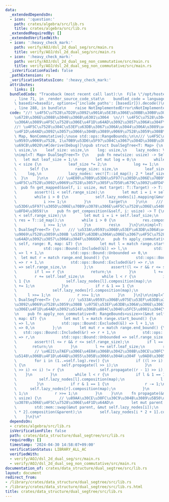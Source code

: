 ```yaml
---
data:
  _extendedDependsOn:
  - icon: ':question:'
    path: crates/algebra/src/lib.rs
    title: crates/algebra/src/lib.rs
  _extendedRequiredBy: []
  _extendedVerifiedWith:
  - icon: ':heavy_check_mark:'
    path: verify/AOJ/dsl_2d_dual_seg/src/main.rs
    title: verify/AOJ/dsl_2d_dual_seg/src/main.rs
  - icon: ':heavy_check_mark:'
    path: verify/AOJ/dsl_2d_dual_seg_non_commutative/src/main.rs
    title: verify/AOJ/dsl_2d_dual_seg_non_commutative/src/main.rs
  _isVerificationFailed: false
  _pathExtension: rs
  _verificationStatusIcon: ':heavy_check_mark:'
  attributes:
    links: []
  bundledCode: "Traceback (most recent call last):\n  File \"/opt/hostedtoolcache/Python/3.10.14/x64/lib/python3.10/site-packages/onlinejudge_verify/documentation/build.py\"\
    , line 71, in _render_source_code_stat\n    bundled_code = language.bundle(stat.path,\
    \ basedir=basedir, options={'include_paths': [basedir]}).decode()\n  File \"/opt/hostedtoolcache/Python/3.10.14/x64/lib/python3.10/site-packages/onlinejudge_verify/languages/rust.py\"\
    , line 288, in bundle\n    raise NotImplementedError\nNotImplementedError\n"
  code: "//! \u4F5C\u7528\u7D20\u3092\u901A\u5E38\u306E\u30BB\u30B0\u30E1\u30F3\u30C8\
    \u6728\u306E\u3088\u3046\u306B\u6301\u3064  \n//! \u4F5C\u7528\u304C\u53EF\u63DB\
    \u306A\u3089\u4F5C\u7528\u306E\u4F1D\u64AD\u3092\u3057\u306A\u304F\u3066OK  \n\
    //! \u4F5C\u7528\u304C\u53EF\u63DB\u3067\u306A\u3044\u306A\u3089\u4F5C\u7528\u306E\
    \u4F1D\u64AD\u3092\u3057\u3066\u304B\u3089\u9069\u7528\u3059\u308B\n\nuse algebra::{Commutative,\
    \ Map, NonCommutative};\nuse std::ops::RangeBounds;\n\n/// \u4F5C\u7528\u3092\u533A\
    \u9593\u9069\u7528, 1\u70B9\u53D6\u5F97\u304C\u3067\u304D\u308B\u30C7\u30FC\u30BF\
    \u69CB\u9020\n#[derive(Debug)]\npub struct DualSegTree<T: Map> {\n    range_size:\
    \ usize,\n    leaf_size: usize,\n    log: usize,\n    lazy_nodes: Vec<T>,\n}\n\
    \nimpl<T: Map> DualSegTree<T> {\n    pub fn new(size: usize) -> Self {\n     \
    \   let mut leaf_size = 1;\n        let mut log = 0;\n        while leaf_size\
    \ < size {\n            leaf_size *= 2;\n            log += 1;\n        }\n  \
    \      Self {\n            range_size: size,\n            leaf_size,\n       \
    \     log,\n            lazy_nodes: vec![T::id_map(); 2 * leaf_size],\n      \
    \  }\n    }\n\n    /// \u4E00\u70B9\u53D6\u5F97(\u305D\u306E\u70B9\u3078\u306E\
    \u4F5C\u7528\u3092\u9069\u7528\u3057\u305F\u7D50\u679C\u3092\u8FD4\u3059)\n  \
    \  pub fn get_mapped(&self, i: usize, mut target: T::Target) -> T::Target {\n\
    \        assert!(i < self.range_size);\n        let mut i = i + self.leaf_size;\n\
    \        while i > 0 {\n            self.lazy_nodes[i].mapping(&mut target);\n\
    \            i >>= 1;\n        }\n        target\n    }\n\n    /// \u4E00\u70B9\
    \u53D6\u5F97(\u305D\u306E\u70B9\u3078\u306E\u4F5C\u7528\u306E\u5408\u6210\u3092\
    \u8FD4\u3059)\n    pub fn get_composition(&self, i: usize) -> T {\n        assert!(i\
    \ < self.range_size);\n        let mut i = i + self.leaf_size;\n        let mut\
    \ res = T::id_map();\n        while i > 0 {\n            res.composition(&self.lazy_nodes[i]);\n\
    \            i >>= 1;\n        }\n        res\n    }\n}\n\nimpl<T: Map + Commutative>\
    \ DualSegTree<T> {\n    /// \u533A\u9593\u306B\u53EF\u63DB\u306A\u4F5C\u7528\u3092\
    \u9069\u7528\u3059\u308B \u53EF\u63DB\u306A\u306E\u3067\u4F5C\u7528\u306E\u4F1D\
    \u64AD\u3092\u3057\u306A\u304F\u3066OK\n    pub fn apply_commutative<R: RangeBounds<usize>>(&mut\
    \ self, range: R, map: &T) {\n        let mut l = match range.start_bound() {\n\
    \            std::ops::Bound::Included(&l) => l,\n            std::ops::Bound::Excluded(&l)\
    \ => l + 1,\n            std::ops::Bound::Unbounded => 0,\n        };\n      \
    \  let mut r = match range.end_bound() {\n            std::ops::Bound::Included(&r)\
    \ => r + 1,\n            std::ops::Bound::Excluded(&r) => r,\n            std::ops::Bound::Unbounded\
    \ => self.range_size,\n        };\n        assert!(l <= r && r <= self.range_size);\n\
    \        if l == r {\n            return;\n        }\n        l += self.leaf_size;\n\
    \        r += self.leaf_size;\n        while l < r {\n            if l & 1 ==\
    \ 1 {\n                self.lazy_nodes[l].composition(map);\n                l\
    \ += 1;\n            }\n            if r & 1 == 1 {\n                r -= 1;\n\
    \                self.lazy_nodes[r].composition(map);\n            }\n       \
    \     l >>= 1;\n            r >>= 1;\n        }\n    }\n}\n\nimpl<T: Map + NonCommutative>\
    \ DualSegTree<T> {\n    /// \u533A\u9593\u306B\u975E\u53EF\u63DB\u306A\u4F5C\u7528\
    \u3092\u9069\u7528\u3059\u308B \u975E\u53EF\u63DB\u306A\u306E\u3067\u4F5C\u7528\
    \u306E\u4F1D\u64AD\u3092\u5148\u306B\u884C\u3046\u5FC5\u8981\u304C\u3042\u308B\
    \n    pub fn apply_non_commutative<R: RangeBounds<usize>>(&mut self, range: R,\
    \ map: &T) {\n        let mut l = match range.start_bound() {\n            std::ops::Bound::Included(&l)\
    \ => l,\n            std::ops::Bound::Excluded(&l) => l + 1,\n            std::ops::Bound::Unbounded\
    \ => 0,\n        };\n        let mut r = match range.end_bound() {\n         \
    \   std::ops::Bound::Included(&r) => r + 1,\n            std::ops::Bound::Excluded(&r)\
    \ => r,\n            std::ops::Bound::Unbounded => self.range_size,\n        };\n\
    \        assert!(l <= r && r <= self.range_size);\n        if l == r {\n     \
    \       return;\n        }\n        l += self.leaf_size;\n        r += self.leaf_size;\n\
    \        // \u4E21\u7AEF\u306E\u4E0A\u306B\u3042\u308B\u30CE\u30FC\u30C9\u3092\
    \u5148\u306B\u4F1D\u64AD\u3055\u305B\u3066\u304A\u304F \u9AD8\u30052log\u56DE\n\
    \        for i in (1..=self.log).rev() {\n            if ((l >> i) << i) != l\
    \ {\n                self.propagate(l >> i);\n            }\n            if ((r\
    \ >> i) << i) != r {\n                self.propagate((r - 1) >> i);\n        \
    \    }\n        }\n        while l < r {\n            if l & 1 == 1 {\n      \
    \          self.lazy_nodes[l].composition(map);\n                l += 1;\n   \
    \         }\n            if r & 1 == 1 {\n                r -= 1;\n          \
    \      self.lazy_nodes[r].composition(map);\n            }\n            l >>=\
    \ 1;\n            r >>= 1;\n        }\n    }\n\n    fn propagate(&mut self, i:\
    \ usize) {\n        // \u89AA\u30CE\u30FC\u30C9\u304B\u3089\u5B50\u30CE\u30FC\u30C9\
    \u3078\u306E\u4F5C\u7528\u306E\u4F1D\u64AD\n        let mut parent = T::id_map();\n\
    \        std::mem::swap(&mut parent, &mut self.lazy_nodes[i]);\n        self.lazy_nodes[i\
    \ * 2].composition(&parent);\n        self.lazy_nodes[i * 2 + 1].composition(&parent);\n\
    \    }\n}\n"
  dependsOn:
  - crates/algebra/src/lib.rs
  isVerificationFile: false
  path: crates/data_structure/dual_segtree/src/lib.rs
  requiredBy: []
  timestamp: '2024-04-30 14:58:07+09:00'
  verificationStatus: LIBRARY_ALL_AC
  verifiedWith:
  - verify/AOJ/dsl_2d_dual_seg/src/main.rs
  - verify/AOJ/dsl_2d_dual_seg_non_commutative/src/main.rs
documentation_of: crates/data_structure/dual_segtree/src/lib.rs
layout: document
redirect_from:
- /library/crates/data_structure/dual_segtree/src/lib.rs
- /library/crates/data_structure/dual_segtree/src/lib.rs.html
title: crates/data_structure/dual_segtree/src/lib.rs
---
```

